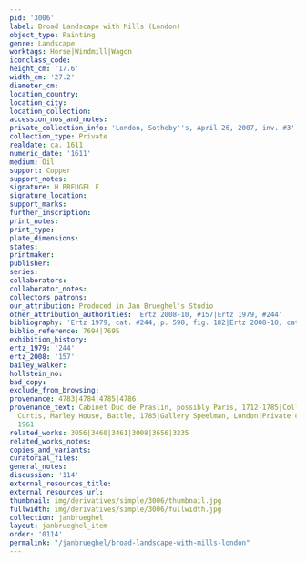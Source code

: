 ```yaml
---
pid: '3006'
label: Broad Landscape with Mills (London)
object_type: Painting
genre: Landscape
worktags: Horse|Windmill|Wagon
iconclass_code:
height_cm: '17.6'
width_cm: '27.2'
diameter_cm:
location_country:
location_city:
location_collection:
accession_nos_and_notes:
private_collection_info: 'London, Sotheby''s, April 26, 2007, inv. #3'
collection_type: Private
realdate: ca. 1611
numeric_date: '1611'
medium: Oil
support: Copper
support_notes:
signature: H BREUGEL F
signature_location:
support_marks:
further_inscription:
print_notes:
print_type:
plate_dimensions:
states:
printmaker:
publisher:
series:
collaborators:
collaborator_notes:
collectors_patrons:
our_attribution: Produced in Jan Brueghel's Studio
other_attribution_authorities: 'Ertz 2008-10, #157|Ertz 1979, #244'
bibliography: 'Ertz 1979, cat. #244, p. 598, fig. 182|Ertz 2008-10, cat. #157'
biblio_reference: 7694|7695
exhibition_history:
ertz_1979: '244'
ertz_2008: '157'
bailey_walker:
hollstein_no:
bad_copy:
exclude_from_browsing:
provenance: 4783|4784|4785|4786
provenance_text: Cabinet Duc de Praslin, possibly Paris, 1712-1785|Collection of W.S.C.
  Curtis, Marley House, Battle, 1785|Gallery Speelman, London|Private collection,
  1961
related_works: 3056|3460|3461|3008|3656|3235
related_works_notes:
copies_and_variants:
curatorial_files:
general_notes:
discussion: '114'
external_resources_title:
external_resources_url:
thumbnail: img/derivatives/simple/3006/thumbnail.jpg
fullwidth: img/derivatives/simple/3006/fullwidth.jpg
collection: janbrueghel
layout: janbrueghel_item
order: '0114'
permalink: "/janbrueghel/broad-landscape-with-mills-london"
---
```

